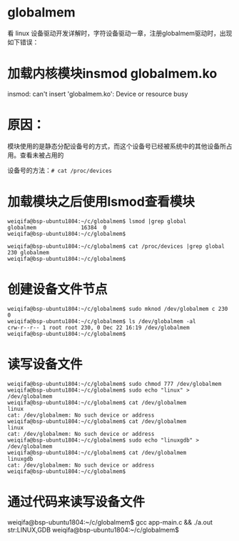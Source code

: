 # globalmem

看 linux 设备驱动开发详解时，字符设备驱动一章，注册globalmem驱动时，出现如下错误：

# 加载内核模块insmod globalmem.ko
insmod: can't insert 'globalmem.ko': Device or resource busy
 

# 原因：

模块使用的是静态分配设备号的方式，而这个设备号已经被系统中的其他设备所占用。查看未被占用的

设备号的方法：`# cat /proc/devices`

# 加载模块之后使用lsmod查看模块
```
weiqifa@bsp-ubuntu1804:~/c/globalmem$ lsmod |grep global
globalmem              16384  0
weiqifa@bsp-ubuntu1804:~/c/globalmem$

weiqifa@bsp-ubuntu1804:~/c/globalmem$ cat /proc/devices |grep global
230 globalmem
weiqifa@bsp-ubuntu1804:~/c/globalmem$
```

# 创建设备文件节点
```
weiqifa@bsp-ubuntu1804:~/c/globalmem$ sudo mknod /dev/globalmem c 230 0
weiqifa@bsp-ubuntu1804:~/c/globalmem$ ls /dev/globalmem -al
crw-r--r-- 1 root root 230, 0 Dec 22 16:19 /dev/globalmem
weiqifa@bsp-ubuntu1804:~/c/globalmem$
```

# 读写设备文件
```
weiqifa@bsp-ubuntu1804:~/c/globalmem$ sudo chmod 777 /dev/globalmem
weiqifa@bsp-ubuntu1804:~/c/globalmem$ sudo echo "linux" > /dev/globalmem
weiqifa@bsp-ubuntu1804:~/c/globalmem$ cat /dev/globalmem
linux
cat: /dev/globalmem: No such device or address
weiqifa@bsp-ubuntu1804:~/c/globalmem$ cat /dev/globalmem
linux
cat: /dev/globalmem: No such device or address
weiqifa@bsp-ubuntu1804:~/c/globalmem$ sudo echo "linuxgdb" > /dev/globalmem
weiqifa@bsp-ubuntu1804:~/c/globalmem$ cat /dev/globalmem
linuxgdb
cat: /dev/globalmem: No such device or address
weiqifa@bsp-ubuntu1804:~/c/globalmem$
```

# 通过代码来读写设备文件
weiqifa@bsp-ubuntu1804:~/c/globalmem$ gcc app-main.c && ./a.out
str:LINUX,GDB
weiqifa@bsp-ubuntu1804:~/c/globalmem$

